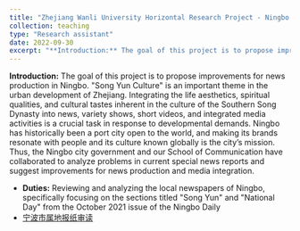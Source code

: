 ```yaml
---
title: "Zhejiang Wanli University Horizontal Research Project - Ningbo Local Newspaper Review (HX2021115)"
collection: teaching
type: "Research assistant"
date: 2022-09-30
excerpt: "**Introduction:** The goal of this project is to propose improvements for news production in Ningbo. "Song Yun Culture" is an important theme in the urban development of Zhejiang. Integrating the life aesthetics, spiritual qualities, and cultural tastes inherent in the culture of the Southern Song Dynasty into news, variety shows, short videos, and integrated media activities is a crucial task in response to developmental demands. Ningbo has historically been a port city open to the world, and making its brands resonate with people and its culture known globally is the city’s mission. Thus, the Ningbo city government and our School of Communication have collaborated to analyze problems in current special news reports and suggest improvements for news production and media integration. My duties involved reviewing and analyzing the local newspapers of Ningbo, specifically focusing on the sections titled "Song Yun" and "National Day" from the October 2021 issue of the Ningbo Daily."
---
```


**Introduction:** The goal of this project is to propose improvements for news production in Ningbo. "Song Yun Culture" is an important theme in the urban development of Zhejiang. Integrating the life aesthetics, spiritual qualities, and cultural tastes inherent in the culture of the Southern Song Dynasty into news, variety shows, short videos, and integrated media activities is a crucial task in response to developmental demands. Ningbo has historically been a port city open to the world, and making its brands resonate with people and its culture known globally is the city’s mission. Thus, the Ningbo city government and our School of Communication have collaborated to analyze problems in current special news reports and suggest improvements for news production and media integration.
* **Duties:** Reviewing and analyzing the local newspapers of Ningbo, specifically focusing on the sections titled "Song Yun" and "National Day" from the October 2021 issue of the Ningbo Daily
* [宁波市属地报纸审读](http://academicpages.github.io/files/浙江万里学院横向科研·宁波市属地报纸审读（HX2021115）.pdf)
